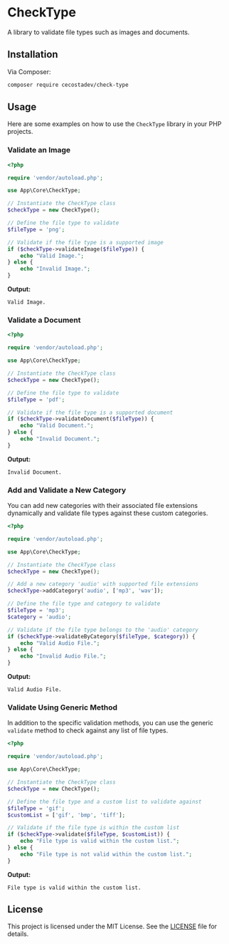 
# CheckType

A library to validate file types such as images and documents.

## Installation

Via Composer:

```bash
composer require cecostadev/check-type
```

## Usage

Here are some examples on how to use the `CheckType` library in your PHP projects.

### Validate an Image

```php
<?php

require 'vendor/autoload.php';

use App\Core\CheckType;

// Instantiate the CheckType class
$checkType = new CheckType();

// Define the file type to validate
$fileType = 'png';

// Validate if the file type is a supported image
if ($checkType->validateImage($fileType)) {
    echo "Valid Image.";
} else {
    echo "Invalid Image.";
}
```
**Output:**
```
Valid Image.
```

### Validate a Document

```php
<?php

require 'vendor/autoload.php';

use App\Core\CheckType;

// Instantiate the CheckType class
$checkType = new CheckType();

// Define the file type to validate
$fileType = 'pdf';

// Validate if the file type is a supported document
if ($checkType->validateDocument($fileType)) {
    echo "Valid Document.";
} else {
    echo "Invalid Document.";
}
```
**Output:**
```
Invalid Document.
```

### Add and Validate a New Category

You can add new categories with their associated file extensions dynamically and validate file types against these custom categories.

```php
<?php

require 'vendor/autoload.php';

use App\Core\CheckType;

// Instantiate the CheckType class
$checkType = new CheckType();

// Add a new category 'audio' with supported file extensions
$checkType->addCategory('audio', ['mp3', 'wav']);

// Define the file type and category to validate
$fileType = 'mp3';
$category = 'audio';

// Validate if the file type belongs to the 'audio' category
if ($checkType->validateByCategory($fileType, $category)) {
    echo "Valid Audio File.";
} else {
    echo "Invalid Audio File.";
}
```
**Output:**
```
Valid Audio File.
```

### Validate Using Generic Method

In addition to the specific validation methods, you can use the generic `validate` method to check against any list of file types.

```php
<?php

require 'vendor/autoload.php';

use App\Core\CheckType;

// Instantiate the CheckType class
$checkType = new CheckType();

// Define the file type and a custom list to validate against
$fileType = 'gif';
$customList = ['gif', 'bmp', 'tiff'];

// Validate if the file type is within the custom list
if ($checkType->validate($fileType, $customList)) {
    echo "File type is valid within the custom list.";
} else {
    echo "File type is not valid within the custom list.";
}
```
**Output:**
```
File type is valid within the custom list.
```

## License

This project is licensed under the MIT License. See the [LICENSE](LICENSE) file for details.
